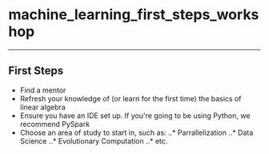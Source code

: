 # machine_learning_first_steps_workshop
---
## **First Steps**
* Find a mentor
* Refresh your knowledge of (or learn for the first time) the basics of linear algebra
* Ensure you have an IDE set up. If you're going to be using Python, we recommend PySpark
* Choose an area of study to start in, such as:
..* Parrallelization
..* Data Science
..* Evolutionary Computation
..* etc.

